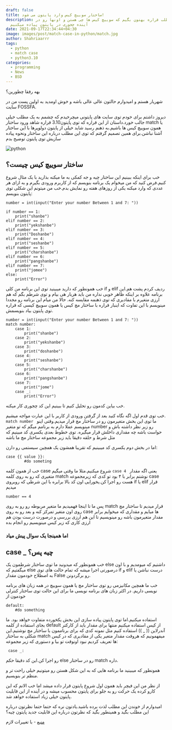 ```yaml
---
draft: false
title: ساختار سوییچ کیس وارد پایتون می شود!
description: توی این مطلب قراره بهتون بگیم که سوییچ کیس ها چی هستن و اونها رو در
  آینده چجوری در پایتون پیاده میکنیم
date: 2021-09-17T22:34:44+04:30
image: images/post/match-case-in-python/match.jpg
author: Shahriaarrr
tags:
  - python
  - match case
  - python3.10
categories:
  - programming
  - News
  - BSD
---
```

بهه رفقا چطورین؟

شهریار هستم و امیدوارم حالتون عالی عالی باشه و خوش اومدید به اولین پست من در سایت 
FOSSFA.

دیروز داشتم برای خودم توی سایت های پایتونی میچرخیدم که چشمم به یک مطلب خیلی جالب خورد.داستان از این قراره که توی پایتون3.10 قراره شاهد ورود ساختار
match
یا همون سوییچ کیس ها باشیم.به ذهنم رسید شاید خیلی از پایتون دولوپرها با این ساختار آشنا نباشن.برای همین تصمیم گرفتم که توی این مطلب درباره این ساختار ونحوه
پیاده سازیش توی پایتون توضیح بدم

![python](/images/post/match-case-in-python/python.jpg)

## ساختار سوييچ کيس چيست؟

خب برای اینکه ببینیم این ساختار چیه و جه کمکی به ما میکنه بذارید با یک مثال شروع کنیم.فرض کنید که من میخوام یک برنامه بنویسم که از کاربرم ورودی بگیرم 
و به ازای هر عددی که وارد میکنه یکی از روزهای هفته رو نمایش بدم.خب من میتونم این شکلی توی پایتون بنویسم:

```
number = int(input("Enter your number Between 1 and 7: "))

if number == 1:
    print("shanbe")
elif number == 2:
    print("yekshanbe")
elif number == 3:
    print("Doshanbe")
elif number == 4:
    print("seshanbe")
elif number == 5:
    print("charshanbe")
elif number == 6:
    print("pangshanbe")
elif number == 7:
    print("jomee")
else:
    print("Error")
```

خب همونطور که دارید میبینید توی این برنامه من کلی 
if و elif
ردیف کردم پشت هم.این برنامه علاوه بر اینکه ظاهر خوبی نداره من باید هربار هی بیام و توی شرطم بگم که هم ارزی متغیرم با مقادیری که توی ذهنمه
مقایسه کنه.
حالا من میام این برنامه رو مجددا مینویسم با این تفاوت که اینبار قراره با ساختار مچ کیس یا همون سوییچ کیسی که قراره توی پایتون بیاد بنویسمش.

```
number = int(input("Enter your number Between 1 and 7: "))
match number:
    case 1:
        print("shanbe")
    case 2:
        print("yekshanbe")
    case 3:
        print("doshanbe")
    case 4:
        print("seshanbe")
    case 5:
        print("charshanbe")
    case 6:
        print("pangshanbe")
    case 7:
        print("jome")
    case _:
        print("Error")
```

خب بیاین کدمون رو تحلیل کنیم تا ببینیم این کد چجوری کار میکنه.

خب توی قدم اول اگه نگاه کنید بعد از گرفتن ورودی از کاربر با این عبارت مواجه میشیم.
```match number ```
ما توی این بخش متغیرمون رو در ساختار مچ قرار میدیم.وقتی اینو مینویسم عملا دارم به برنامم میگم که تو متغیر 
number
رو زیر نظر داشته باش و حواست باشه چه مقداری داخلش قرار میگیره.
توی خطوط بعدی یکسری کد مبینیم که مثل شرط و حلقه دقيقا بايد زیر مجموعه ساختار مچ ما باشه

اما در بخش دوم یکسری کد میبینیم که تقریبا همشون یک همچین سیستمی رو دارن:

```
case {{ value }}:
        #do someting
```

خب از همون کلمه 
case 
شروع میکنیم.مثلا ما وقتی میگیم
```case 4 ```
یعنی اگه مقدار متغیری که رو به روی کلمه 
match
نوشتم برابر با ۴ بود تو کدی که زیرمجموعه 
case
هست رو اجرا کن.یخورایی اون کد بالا برابره با این شرطی که روبروی 
if یا elif
قرار میدیم

```
number == 4
```

پس ما تا اینجا فهمیدیم ما متغیر مربوطه رو رو به روی
match
قرار میدیم تا ساختار مچ روی اون متغیر تمرکز کنه و بعد رو به روی
case
ها میایم و مقداری که میخوایم برابر مقدار متغیرمون باشه رو مینویسیم تا این هم ارزی بررسی و درصورت درست بودن هم ارزی کاری که زیر کیس مینویسیم رو انجام بده

### اما همینجا یک سوال پیش میاد



## case _ چیه پس؟
خب همونطور که میدونید ما توی ساختار شرطمون یک 
else
داشتیم که میومدیم و با اون میگفتیم که 
else
درصورتی اجرا میشه که تمام حالت های توی
if و elif
درست نباشن یا به اصطلاح خودمون مقدار
False
رو برگردونن.

خب ما همچین مکانیزمی رو توی ساختار مچ یا همون سوییچ در همه زبان های برنامه نویسی داریم.
در اکثر زبان های برنامه نویسی ما برای این حالت توی ساختار کنترلی خودمون از
``` 
default:
    #do something
```

استفاده میکنیم.اما توی پایتون پیاده سازی این بخش یکخورده متفاوت خواهد بود.
ما بجای استفاده از کلمه
default
از کیس استفاده میکنیم منتها برای مقدار باید از کارکتر آندرلاین
(( _ ))
استفاده کنیم مثل نمونه کدی که برای برناممون با ساختار مچ نوشتیم.این شکلی به ساختار
match
میفهمونیم که هروقت مقدار متغیر یکی از مقادیری که در کیس ها تعریف کردیم نبود اونوقت تو بیا و دستوری که زیر مجموعه:

```
 case _: 
```

رو اجرا کن.این کد دقیقا حکم
else
رو در ساختار
match
داره.

همونطور که میبینید ما برنامه هایی که به این شکل هستن رو میتونیم
خیلی راحت تر و منظم تر بنویسیم.

از نظر من این فیچر باید همون اول شروع پایتون قرار داده میشد
اما خب الانم که این کارو کرده یک حرکت رو به جلو برای پایتون محسوب میشه و در آینده از این قابلیت پایتون خیلی زیاد استفاده خواهد شد.

امیدوارم از خوندن این مطلب لذت برده باشید.یادتون نره که حتما حتما نظرتون درباره این مطلب بگید
و همینطور بگید که نظرتون درباره این قابلیت جدید پایتون چیه؟

[منبع](https://www.python.org/dev/peps/pep-0622/) - با تغییرات لازم
